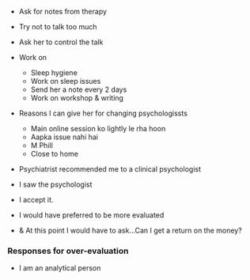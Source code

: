 
- Ask for notes from therapy
- Try not to talk too much
- Ask her to control the talk 


- Work on
	- Sleep hygiene
	- Work on sleep issues
	- Send her a note every 2 days
	- Work on workshop & writing


- Reasons I can give her for changing psychologissts
	- Main online session ko lightly le rha hoon
	- Aapka issue nahi hai
	- M Phill
	- Close to home


- Psychiatrist recommended me to a clinical psychologist
- I saw the psychologist
- I accept it.
- I would have preferred to be more evaluated
- & At this point I would have to ask...Can I get a return on the money?

### Responses for over-evaluation
- I am an analytical person 